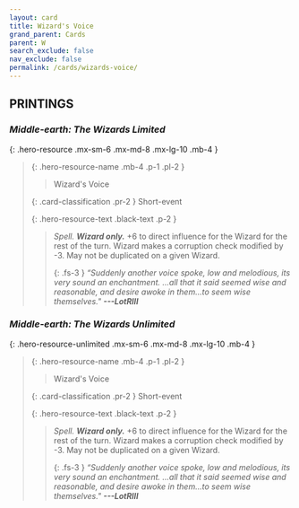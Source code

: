```yaml
---
layout: card
title: Wizard's Voice
grand_parent: Cards
parent: W
search_exclude: false
nav_exclude: false
permalink: /cards/wizards-voice/
---
```


## PRINTINGS


### _Middle-earth: The Wizards Limited_

{: .hero-resource .mx-sm-6 .mx-md-8 .mx-lg-10 .mb-4 }
> {: .hero-resource-name .mb-4 .p-1 .pl-2 }
> > <div class="card-mp"></div>
> > <div class="card-name">Wizard's Voice</div>
>
> {: .card-classification .pr-2 }
> Short-event
>
> {: .hero-resource-text .black-text .p-2 }
> > _Spell._ _**Wizard only.**_ +6 to direct influence for the Wizard for the rest of the turn. Wizard makes a corruption check modified by -3. May not be duplicated on a given Wizard. 
> > 
> > {: .fs-3 } 
> > _“Suddenly another voice spoke, low and melodious, its very sound an enchantment. ...all that it said seemed wise and reasonable, and desire awoke in them...to seem wise themselves."_ ***---&#65279;LotRIII*** 
> 

### _Middle-earth: The Wizards Unlimited_

{: .hero-resource-unlimited .mx-sm-6 .mx-md-8 .mx-lg-10 .mb-4 }
> {: .hero-resource-name .mb-4 .p-1 .pl-2 }
> > <div class="card-mp"></div>
> > <div class="card-name">Wizard's Voice</div>
>
> {: .card-classification .pr-2 }
> Short-event
>
> {: .hero-resource-text .black-text .p-2 }
> > _Spell._ _**Wizard only.**_ +6 to direct influence for the Wizard for the rest of the turn. Wizard makes a corruption check modified by -3. May not be duplicated on a given Wizard. 
> > 
> > {: .fs-3 } 
> > _“Suddenly another voice spoke, low and melodious, its very sound an enchantment. ...all that it said seemed wise and reasonable, and desire awoke in them...to seem wise themselves."_ ***---&#65279;LotRIII*** 
> 
